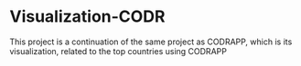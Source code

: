 # Visualization-CODR
This project is a continuation of the same project as CODRAPP, which is its visualization, related to the top countries using CODRAPP
